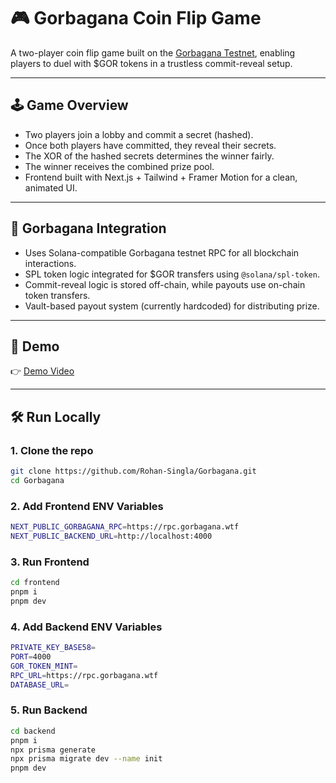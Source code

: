 # 🎮 Gorbagana Coin Flip Game

A two-player coin flip game built on the [Gorbagana Testnet](https://x.com/Gorbagana_chain), enabling players to duel with $GOR tokens in a trustless commit-reveal setup.

---

## 🕹️ Game Overview

- Two players join a lobby and commit a secret (hashed).
- Once both players have committed, they reveal their secrets.
- The XOR of the hashed secrets determines the winner fairly.
- The winner receives the combined prize pool.
- Frontend built with Next.js + Tailwind + Framer Motion for a clean, animated UI.

---

## 🔗 Gorbagana Integration

- Uses Solana-compatible Gorbagana testnet RPC for all blockchain interactions.
- SPL token logic integrated for $GOR transfers using `@solana/spl-token`.
- Commit-reveal logic is stored off-chain, while payouts use on-chain token transfers.
- Vault-based payout system (currently hardcoded) for distributing prize.

---

## 🚀 Demo

👉 [Demo Video](https://www.canva.com/design/DAGsG9sIDRY/OvJgrF5hs5WQaOmaWPKMjQ/edit?utm_content=DAGsG9sIDRY&utm_campaign=designshare&utm_medium=link2&utm_source=sharebutton)

---

## 🛠️ Run Locally

### 1. Clone the repo

```bash
git clone https://github.com/Rohan-Singla/Gorbagana.git
cd Gorbagana
```

### 2. Add Frontend ENV Variables

```bash
NEXT_PUBLIC_GORBAGANA_RPC=https://rpc.gorbagana.wtf
NEXT_PUBLIC_BACKEND_URL=http://localhost:4000
```

### 3. Run Frontend

```bash
cd frontend
pnpm i
pnpm dev
```

### 4. Add Backend ENV Variables

```bash
PRIVATE_KEY_BASE58=
PORT=4000
GOR_TOKEN_MINT=
RPC_URL=https://rpc.gorbagana.wtf
DATABASE_URL=
```
### 5.  Run Backend

```bash
cd backend
pnpm i
npx prisma generate
npx prisma migrate dev --name init
pnpm dev
```


